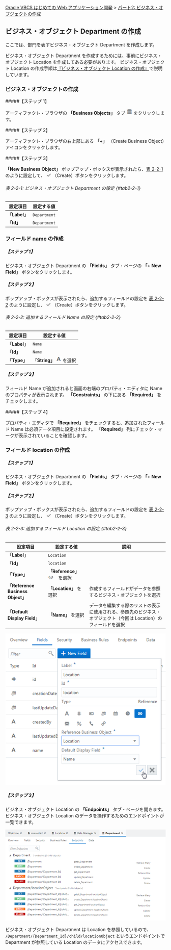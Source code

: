 [Oracle VBCS はじめての Web アプリケーション開発](../../README.md) >
[パート2: ビジネス・オブジェクトの作成](README.md)

## ビジネス・オブジェクト Department の作成

ここでは、部門を表すビジネス・オブジェクト Department を作成します。

ビジネス・オブジェクト Department を作成するためには、事前にビジネス・オブジェクト Location を作成してある必要があります。
ビジネス・オブジェクト Location の作成手順は[『ビジネス・オブジェクト Location の作成』](create_bo_location.md)で説明しています。

### ビジネス・オブジェクトの作成

#####【ステップ 1】

アーティファクト・ブラウザの **「Business Objects」** タブ
<img src="../icons/vbcsca_bo_icon.png">
をクリックします。

#####【ステップ 2】

アーティファクト・ブラウザの右上部にある **「+」** （Create Business Object）アイコンをクリックします。

#####【ステップ 3】

**「New Business Object」** ポップアップ・ボックスが表示されたら、[表 2-2-1](#tab2-2-1) のように設定して、
<img src="../icons/vbcsca_create_icon.png" alt="Create アイコン">
（Create）ボタンをクリックします。

###### 表 2-2-1: ビジネス・オブジェクト Department の設定 {#tab2-2-1}

|設定項目      |設定する値     |
|------------|------------|
|**「Label」**|`Department`|
|**「Id」**   |`Department`|

### フィールド name の作成

##### 【ステップ 1】

ビジネス・オブジェクト Department の **「Fields」** タブ・ページの **「+ New Field」** ボタンをクリックします。

##### 【ステップ 2】

ポップアップ・ボックスが表示されたら、追加するフィールドの設定を [表 2-2-2](#tab2-2-2) のように設定し、
<img src="../icons/vbcsca_create_icon.png" alt="Create アイコン">
（Create）ボタンをクリックします。

###### 表 2-2-2: 追加するフィールド Name の設定 {#tab2-2-2}

|設定項目      |設定する値|
|------------|--------|
|**「Label」**|`Name`  |
|**「Id」**   |`Name`  |
|**「Type」** |**「String」** <img src="../icons/vbcsca_textfield_icon.png" alt="String アイコン"> を選択|

##### 【ステップ 3】

フィールド Name が追加されると画面の右端のプロパティ・エディタに Name のプロパティが表示されます。
**「Constraints」** の下にある **「Required」** をチェックします。

#####【ステップ 4】

プロパティ・エディタで **「Required」** をチェックすると、追加されたフィールド Name は必須データ項目に設定されます。
**「Required」** 列にチェック・マークが表示されていることを確認します。

### フィールド location の作成

##### 【ステップ 1】

ビジネス・オブジェクト Department の **「Fields」** タブ・ページの **「+ New Field」** ボタンをクリックします。

##### 【ステップ 2】

ポップアップ・ボックスが表示されたら、追加するフィールドの設定を [表 2-2-3](#tab2-2-3) のように設定し、
<img src="../icons/vbcsca_create_icon.png" alt="Create アイコン">
（Create）ボタンをクリックします。

###### 表 2-2-3: 追加するフィールド Location の設定 {#tab2-2-3}

|設定項目      |設定する値  |説明|
|------------|----------|---|
|**「Label」**|`Location`|   |
|**「Id」**   |`location`|   |
|**「Type」** |**「Reference」** <img src="../icons/vbcsca_referencefield_icon.png" alt="Reference アイコン">　を選択| |
|**「Reference Business Object」**|**「Location」** を選択|作成するフィールドがデータを参照するビジネス・オブジェクトを選択|
|**「Default Display Field」**    |**「Name」** を選択|データを編集する際のリストの表示に使用される、参照先のビジネス・オブジェクト（今回は Location）のフィールドを選択|

![ビジネス・オブジェクト Location にフィールド location を作成](images/department_location.png)

##### 【ステップ 3】

ビジネス・オブジェクト Location の **「Endpoints」** タブ・ページを開きます。
ビジネス・オブジェクト Location のデータを操作するためのエンドポイントが一覧できます。

![ビジネス・オブジェクト Location の「Endpoints」タブ・ページ](images/department_endpoints.png)

ビジネス・オブジェクト Department は Location を参照しているので、 `/Department/{Department_Id}/child/locationObject` というエンドポイントで Department が参照している Location のデータにアクセスできます。
